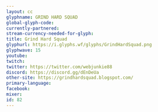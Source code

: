 ```yaml
---
layout: cc
glyphname: GRIND HARD SQUAD
global-glyph-code: 
currently-partnered: 
stream-currency-needed-for-glyph: 
title: Grind Hard Squad
glyphurl: https://i.glyphs.wf/glyphs/GrindHardSquad.png
glyphwave: 15
youtube: 
twitch: 
twitter: https://twitter.com/webjunkie88
discord: https://discord.gg/dEnDeUa
other-site: https://grindhardsquad.blogspot.com/
primary-language: 
facebook: 
mixer: 
id: 82
---
```



